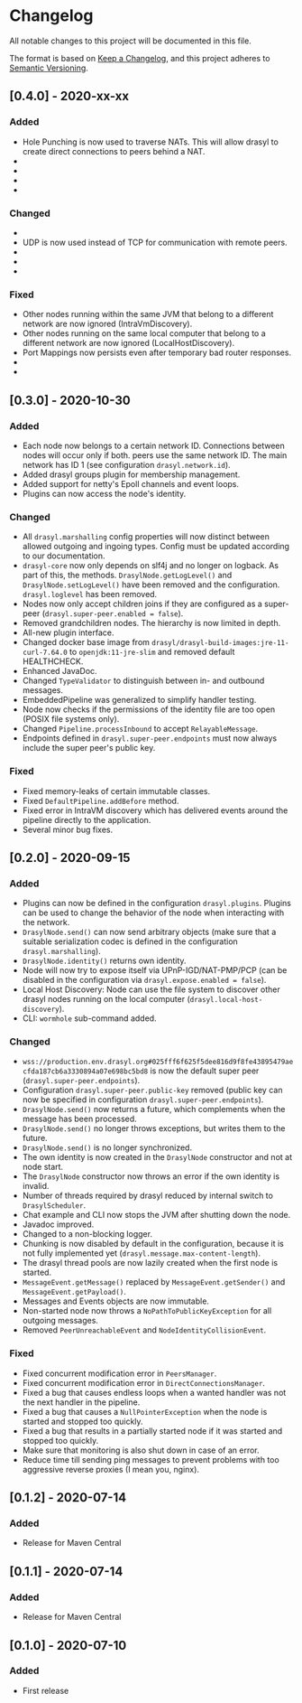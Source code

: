 # Changelog
All notable changes to this project will be documented in this file.

The format is based on [Keep a Changelog](https://keepachangelog.com/en/1.0.0/),
and this project adheres to [Semantic Versioning](https://semver.org/spec/v2.0.0.html).

## [0.4.0] - 2020-xx-xx
### Added
- Hole Punching is now used to traverse NATs. This will allow drasyl to create direct connections to peers behind a NAT.
-
-
-
-

### Changed
- 
- UDP is now used instead of TCP for communication with remote peers.
-
-
-

### Fixed
- Other nodes running within the same JVM that belong to a different network are now ignored (IntraVmDiscovery).
- Other nodes running on the same local computer that belong to a different network are now ignored (LocalHostDiscovery).
- Port Mappings now persists even after temporary bad router responses.
-
-

## [0.3.0] - 2020-10-30
### Added
- Each node now belongs to a certain network ID. Connections between nodes will occur only if both.
peers use the same network ID. The main network has ID 1 (see configuration `drasyl.network.id`).
- Added drasyl groups plugin for membership management.
- Added support for netty's Epoll channels and event loops.
- Plugins can now access the node's identity.

### Changed
- All `drasyl.marshalling` config properties will now distinct between allowed outgoing and ingoing types. Config must be updated according to our documentation.
- `drasyl-core` now only depends on slf4j and no longer on logback. As part of this, the methods.
`DrasylNode.getLogLevel()` and `DrasylNode.setLogLevel()` have been removed and the configuration.
`drasyl.loglevel` has been removed.
- Nodes now only accept children joins if they are configured as a super-peer (`drasyl.super-peer.enabled = false`).
- Removed grandchildren nodes. The hierarchy is now limited in depth.
- All-new plugin interface.
- Changed docker base image from `drasyl/drasyl-build-images:jre-11-curl-7.64.0` to `openjdk:11-jre-slim` and removed default HEALTHCHECK.
- Enhanced JavaDoc.
- Changed `TypeValidator` to distinguish between in- and outbound messages.
- EmbeddedPipeline was generalized to simplify handler testing.
- Node now checks if the permissions of the identity file are too open (POSIX file systems only).
- Changed `Pipeline.processInbound` to accept `RelayableMessage`.
- Endpoints defined in `drasyl.super-peer.endpoints` must now always include the super peer's public key.

### Fixed
- Fixed memory-leaks of certain immutable classes.
- Fixed `DefaultPipeline.addBefore` method.
- Fixed error in IntraVM discovery which has delivered events around the pipeline directly to the application.
- Several minor bug fixes.

## [0.2.0] - 2020-09-15
### Added
- Plugins can now be defined in the configuration `drasyl.plugins`. Plugins can be used to change the behavior of the node when interacting with the network.
- `DrasylNode.send()` can now send arbitrary objects (make sure that a suitable serialization codec is defined in the configuration `drasyl.marshalling`).
- `DrasylNode.identity()` returns own identity.
- Node will now try to expose itself via UPnP-IGD/NAT-PMP/PCP (can be disabled in the configuration via `drasyl.expose.enabled = false`).
- Local Host Discovery: Node can use the file system to discover other drasyl nodes running on the local computer (`drasyl.local-host-discovery`).
- CLI: `wormhole` sub-command added.

### Changed
- `wss://production.env.drasyl.org#025fff6f625f5dee816d9f8fe43895479aecfda187cb6a3330894a07e698bc5bd8` is now the default super peer (`drasyl.super-peer.endpoints`).
- Configuration `drasyl.super-peer.public-key` removed (public key can now be specified in configuration `drasyl.super-peer.endpoints`).
- `DrasylNode.send()` now returns a future, which complements when the message has been processed.
- `DrasylNode.send()` no longer throws exceptions, but writes them to the future.
- `DrasylNode.send()` is no longer synchronized.
- The own identity is now created in the `DrasylNode` constructor and not at node start.
- The `DrasylNode` constructor now throws an error if the own identity is invalid.
- Number of threads required by drasyl reduced by internal switch to `DrasylScheduler`.
- Chat example and CLI now stops the JVM after shutting down the node.
- Javadoc improved.
- Changed to a non-blocking logger.
- Chunking is now disabled by default in the configuration, because it is not fully implemented yet (`drasyl.message.max-content-length`).
- The drasyl thread pools are now lazily created when the first node is started.
- `MessageEvent.getMessage()` replaced by `MessageEvent.getSender()` and `MessageEvent.getPayload()`.
- Messages and Events objects are now immutable.
- Non-started node now throws a `NoPathToPublicKeyException` for all outgoing messages.
- Removed `PeerUnreachableEvent` and `NodeIdentityCollisionEvent`.

### Fixed
- Fixed concurrent modification error in `PeersManager`.
- Fixed concurrent modification error in `DirectConnectionsManager`.
- Fixed a bug that causes endless loops when a wanted handler was not the next handler in the pipeline.
- Fixed a bug that causes a `NullPointerException` when the node is started and stopped too quickly.
- Fixed a bug that results in a partially started node if it was started and stopped too quickly.
- Make sure that monitoring is also shut down in case of an error.
- Reduce time till sending ping messages to prevent problems with too aggressive reverse proxies (I mean you, nginx).

## [0.1.2] - 2020-07-14
### Added
- Release for Maven Central

## [0.1.1] - 2020-07-14
### Added
- Release for Maven Central

## [0.1.0] - 2020-07-10
### Added
- First release